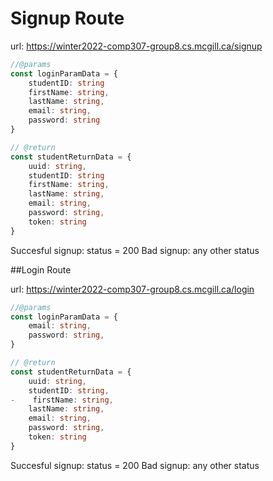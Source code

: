 
<h1>Signup Route</h1>

url:
https://winter2022-comp307-group8.cs.mcgill.ca/signup

```typescript
//@params
const loginParamData = {
    studentID: string
    firstName: string,
    lastName: string,
    email: string,
    password: string
}

// @return
const studentReturnData = {
    uuid: string,
    studentID: string
    firstName: string,
    lastName: string,
    email: string,
    password: string,
    token: string
}
```

Succesful signup: status = 200
Bad signup: any other status

##Login Route

url:
https://winter2022-comp307-group8.cs.mcgill.ca/login

```typescript
//@params
const loginParamData = {
    email: string,
    password: string,
}

// @return
const studentReturnData = {
    uuid: string,
    studentID: string,
-    firstName: string,
    lastName: string,
    email: string,
    password: string,
    token: string
}
```

Succesful signup: status = 200
Bad signup: any other status